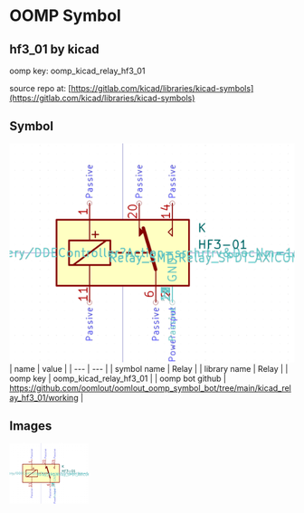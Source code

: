 # OOMP Symbol  
## hf3_01  by kicad  
  
oomp key: oomp_kicad_relay_hf3_01  
  
source repo at: [https://gitlab.com/kicad/libraries/kicad-symbols](https://gitlab.com/kicad/libraries/kicad-symbols)  
## Symbol  
  
[![working.png](working_600.png)](working.png)  
| name | value | 
| --- | --- | 
| symbol name | Relay | 
| library name | Relay | 
| oomp key | oomp_kicad_relay_hf3_01 | 
| oomp bot github | https://github.com/oomlout/oomlout_oomp_symbol_bot/tree/main/kicad_relay_hf3_01/working | 
## Images  
  
[![working.png](working_140.png)](working.png)  
